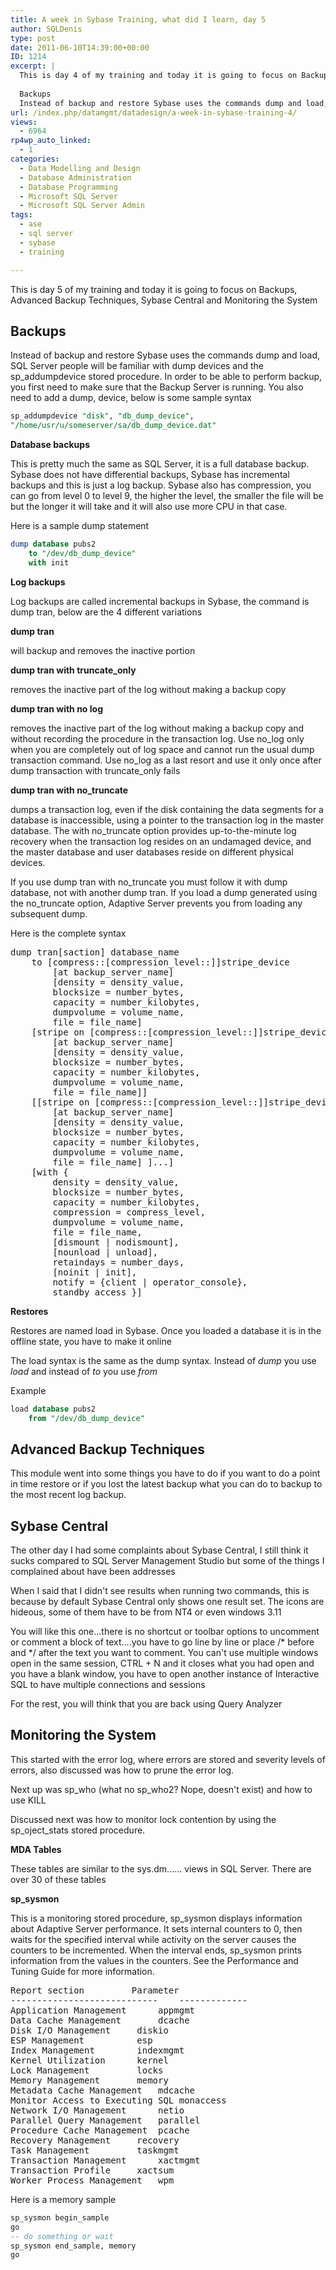 ```yaml
---
title: A week in Sybase Training, what did I learn, day 5
author: SQLDenis
type: post
date: 2011-06-10T14:39:00+00:00
ID: 1214
excerpt: |
  This is day 4 of my training and today it is going to focus on Backups, Advanced Backup Techniques, Sybase Central and Monitoring the System
  
  Backups
  Instead of backup and restore Sybase uses the commands dump and load, SQL Server people will be fami&hellip;
url: /index.php/datamgmt/datadesign/a-week-in-sybase-training-4/
views:
  - 6964
rp4wp_auto_linked:
  - 1
categories:
  - Data Modelling and Design
  - Database Administration
  - Database Programming
  - Microsoft SQL Server
  - Microsoft SQL Server Admin
tags:
  - ase
  - sql server
  - sybase
  - training

---
```

This is day 5 of my training and today it is going to focus on Backups, Advanced Backup Techniques, Sybase Central and Monitoring the System

## Backups

Instead of backup and restore Sybase uses the commands dump and load, SQL Server people will be familiar with dump devices and the sp_addumpdevice stored procedure. In order to be able to perform backup, you first need to make sure that the Backup Server is running. You also need to add a dump, device, below is some sample syntax

```sql
sp_addumpdevice "disk", "db_dump_device",
"/home/usr/u/someserver/sa/db_dump_device.dat"
```

**Database backups**
  
This is pretty much the same as SQL Server, it is a full database backup. Sybase does not have differential backups, Sybase has incremental backups and this is just a log backup. Sybase also has compression, you can go from level 0 to level 9, the higher the level, the smaller the file will be but the longer it will take and it will also use more CPU in that case.

Here is a sample dump statement

```sql
dump database pubs2
    to "/dev/db_dump_device"
    with init
```

**Log backups**
  
Log backups are called incremental backups in Sybase, the command is dump tran, below are the 4 different variations

**dump tran**
  
will backup and removes the inactive portion

**dump tran with truncate_only**
  
removes the inactive part of the log without making a backup copy

**dump tran with no log**
  
removes the inactive part of the log without making a backup copy and without recording the procedure in the transaction log. Use no\_log only when you are completely out of log space and cannot run the usual dump transaction command. Use no\_log as a last resort and use it only once after dump transaction with truncate_only fails

**dump tran with no_truncate**
  
dumps a transaction log, even if the disk containing the data segments for a database is inaccessible, using a pointer to the transaction log in the master database. The with no_truncate option provides up-to-the-minute log recovery when the transaction log resides on an undamaged device, and the master database and user databases reside on different physical devices.

If you use dump tran with no\_truncate you must follow it with dump database, not with another dump tran. If you load a dump generated using the no\_truncate option, Adaptive Server prevents you from loading any subsequent dump.

Here is the complete syntax

<pre>dump tran[saction] database_name  
	to [compress::[compression_level::]]stripe_device
		[at backup_server_name]
		[density = density_value, 
		blocksize = number_bytes,
		capacity = number_kilobytes, 
		dumpvolume = volume_name,
		file = file_name]
	[stripe on [compress::[compression_level::]]stripe_device
		[at backup_server_name]
		[density = density_value, 
		blocksize = number_bytes,
		capacity = number_kilobytes, 
		dumpvolume = volume_name,
		file = file_name]]
	[[stripe on [compress::[compression_level::]]stripe_device 
		[at backup_server_name]
		[density = density_value, 
		blocksize = number_bytes,
		capacity = number_kilobytes, 
		dumpvolume = volume_name,
		file = file_name] ]...]
	[with { 
		density = density_value, 
		blocksize = number_bytes,
		capacity = number_kilobytes, 
		compression = compress_level,
		dumpvolume = volume_name,
		file = file_name,
		[dismount | nodismount],
		[nounload | unload],
		retaindays = number_days,
		[noinit | init],
		notify = {client | operator_console}, 
		standby_access }]
</pre>

**Restores**
  
Restores are named load in Sybase. Once you loaded a database it is in the offline state, you have to make it online
  
The load syntax is the same as the dump syntax. Instead of _dump_ you use _load_ and instead of _to_ you use _from_

Example

```sql
load database pubs2 
    from "/dev/db_dump_device"
```

## Advanced Backup Techniques

This module went into some things you have to do if you want to do a point in time restore or if you lost the latest backup what you can do to backup to the most recent log backup.

## Sybase Central 

The other day I had some complaints about Sybase Central, I still think it sucks compared to SQL Server Management Studio but some of the things I complained about have been addresses
  
When I said that I didn't see results when running two commands, this is because by default Sybase Central only shows one result set. The icons are hideous, some of them have to be from NT4 or even windows 3.11
  
You will like this one...there is no shortcut or toolbar options to uncomment or comment a block of text....you have to go line by line or place /\* before and \*/ after the text you want to comment. You can't use multiple windows open in the same session, CTRL + N and it closes what you had open and you have a blank window, you have to open another instance of Interactive SQL to have multiple connections and sessions
  
For the rest, you will think that you are back using Query Analyzer

## Monitoring the System

This started with the error log, where errors are stored and severity levels of errors, also discussed was how to prune the error log.
  
Next up was sp\_who (what no sp\_who2? Nope, doesn't exist) and how to use KILL
  
Discussed next was how to monitor lock contention by using the sp\_oject\_stats stored procedure.

**MDA Tables**
  
These tables are similar to the sys.dm...... views in SQL Server. There are over 30 of these tables

**sp_sysmon**
  
This is a monitoring stored procedure, sp\_sysmon displays information about Adaptive Server performance. It sets internal counters to 0, then waits for the specified interval while activity on the server causes the counters to be incremented. When the interval ends, sp\_sysmon prints information from the values in the counters. See the Performance and Tuning Guide for more information.

<pre>Report section			Parameter
----------------------------	-------------
Application Management		appmgmt
Data Cache Management		dcache
Disk I/O Management		diskio
ESP Management			esp
Index Management		indexmgmt
Kernel Utilization		kernel
Lock Management			locks
Memory Management		memory
Metadata Cache Management	mdcache
Monitor Access to Executing SQL	monaccess
Network I/O Management		netio
Parallel Query Management	parallel
Procedure Cache Management	pcache
Recovery Management		recovery
Task Management			taskmgmt
Transaction Management		xactmgmt
Transaction Profile		xactsum
Worker Process Management	wpm</pre>

Here is a memory sample

```sql
sp_sysmon begin_sample
go
-- do something or wait
sp_sysmon end_sample, memory
go
```
